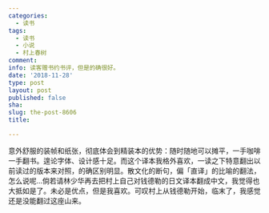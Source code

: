 ```yaml
---
categories:
  - 读书
tags:
  - 读书
  - 小说
  - 村上春树
comment: 
info: 读客赠书约书评，但是的确很好。
date: '2018-11-28'
type: post
layout: post
published: false
sha: 
slug: the-post-8606
title: 

---
```

意外舒服的装帧和纸张，彻底体会到精装本的优势：随时随地可以摊平，一手咖啡一手翻书。遑论字体、设计感十足。而这个译本我格外喜欢，一读之下特意翻出以前读过的版本来对照，的确区别明显。散文化的断句，偏「直译」的比喻的翻法，怎么说呢…倘若请林少华再去把村上自己对钱德勒的日文译本翻成中文，我觉得也大抵如是了。未必是优点，但是我喜欢。可叹村上从钱德勒开始，临末了，我感觉还是没能翻过这座山来。